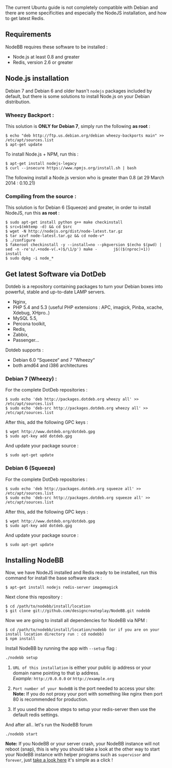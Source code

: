 The current Ubuntu guide is not completely compatible with Debian and there are some specificities and especially the NodeJS installation, and how to get latest Redis.

## Requirements
NodeBB requires these software to be installed :
* Node.js at least 0.8 and greater
* Redis, version 2.6 or greater

## Node.js installation

Debian 7 and Debian 6 and older hasn't `nodejs` packages included by default, but there is some solutions to install Node.js on your Debian distribution.

### Wheezy Backport :

This solution is **ONLY for Debian 7**, simply run the following **as root** :

    $ echo "deb http://ftp.us.debian.org/debian wheezy-backports main" >> /etc/apt/sources.list
    $ apt-get update

To install Node.js + NPM, run this :

    $ apt-get install nodejs-legacy
    $ curl --insecure https://www.npmjs.org/install.sh | bash

The following install a Node.js version who is greater than 0.8 (at 29 March 2014 : 0.10.21)

### Compiling from the source :

This solution is for Debian 6 (Squeeze) and greater, in order to install NodeJS, run this **as root** :

    $ sudo apt-get install python g++ make checkinstall
    $ src=$(mktemp -d) && cd $src
    $ wget -N http://nodejs.org/dist/node-latest.tar.gz
    $ tar xzvf node-latest.tar.gz && cd node-v*
    $ ./configure
    $ fakeroot checkinstall -y --install=no --pkgversion $(echo $(pwd) | sed -n -re's/.+node-v(.+)$/\1/p') make -       j$(($(nproc)+1)) install
    $ sudo dpkg -i node_*

## Get latest Software via DotDeb

Dotdeb is a repository containing packages to turn your Debian boxes into powerful, stable and up-to-date LAMP servers.

* Nginx,
* PHP 5.4 and 5.3 (useful PHP extensions : APC, imagick, Pinba, xcache, Xdebug, XHpro..)
* MySQL 5.5,
* Percona toolkit,
* Redis,
* Zabbix,
* Passenger…

Dotdeb supports :

* Debian 6.0 “Squeeze“ and 7 “Wheezy“
* both amd64 and i386 architectures

### Debian 7 (Wheezy) :

For the complete DotDeb repositories :

    $ sudo echo 'deb http://packages.dotdeb.org wheezy all' >> /etc/apt/sources.list
    $ sudo echo 'deb-src http://packages.dotdeb.org wheezy all' >> /etc/apt/sources.list

After this, add the following GPC keys :

    $ wget http://www.dotdeb.org/dotdeb.gpg
    $ sudo apt-key add dotdeb.gpg

And update your package source :
    
    $ sudo apt-get update

### Debian 6 (Squeeze)

For the complete DotDeb repositories :

    $ sudo echo 'deb http://packages.dotdeb.org squeeze all' >> /etc/apt/sources.list
    $ sudo echo 'deb-src http://packages.dotdeb.org squeeze all' >> /etc/apt/sources.list

After this, add the following GPC keys :

    $ wget http://www.dotdeb.org/dotdeb.gpg
    $ sudo apt-key add dotdeb.gpg

And update your package source :
    
    $ sudo apt-get update

## Installing NodeBB

Now, we have NodeJS installed and Redis ready to be installed, run this command for install the base software stack :

    $ apt-get install nodejs redis-server imagemagick

Next clone this repository :

    $ cd /path/to/nodebb/install/location
    $ git clone git://github.com/designcreateplay/NodeBB.git nodebb

Now we are going to install all dependencies for NodeBB via NPM :

    $ cd /path/to/nodebb/install/location/nodebb (or if you are on your install location directory run : cd nodebb)
    $ npm install

Install NodeBB by running the app with `--setup` flag :
``` bash
./nodebb setup
```

1. `URL of this installation` is either your public ip address or your domain name pointing to that ip address.  
    *Example:* `http://0.0.0.0` or `http://example.org`  

2. `Port number of your NodeBB` is the port needed to access your site:  
    **Note:** If you do not proxy your port with something like nginx then port 80 is recommended for production.  
3. If you used the above steps to setup your redis-server then use the default redis settings.

And after all.. let's run the NodeBB forum

    ./nodebb start

**Note:** If you NodeBB or your server crash, your NodeBB instance will not reboot (snap), this is why you should take a look at the other way to start your NodeBB instance with helper programs such as `supervisor` and `forever`, just [take a look here](https://github.com/designcreateplay/NodeBB/wiki/How-to-run-NodeBB) it's simple as a click !